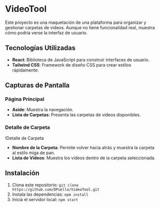 # VideoTool

Este proyecto es una maquetación de una plataforma para organizar y gestionar carpetas de videos. Aunque no tiene funcionalidad real, muestra cómo podría verse la interfaz de usuario.

## Tecnologías Utilizadas

- **React**: Biblioteca de JavaScript para construir interfaces de usuario.
- **Tailwind CSS**: Framework de diseño CSS para crear estilos rápidamente.

## Capturas de Pantalla

### Página Principal

- **Aside**: Muestra la navegación.
- **Lista de Carpetas**: Presenta las carpetas de videos disponibles.

### Detalle de Carpeta

!Detalle de Carpeta

- **Nombre de la Carpeta**: Permite volver hacia atrás y muestra la carpeta al estilo miga de pan.
- **Lista de Videos**: Muestra los videos dentro de la carpeta seleccionada.

## Instalación

1. Clona este repositorio: `git clone https://github.com/DPuello/VideoTool.git`
2. Instala las dependencias: `npm install`
3. Inicia el servidor local: `npm start`
